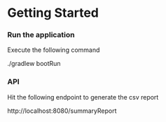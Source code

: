 
# Getting Started

### Run the application
Execute the following command

./gradlew bootRun

### API 
Hit the following endpoint to generate the csv report

http://localhost:8080/summaryReport

